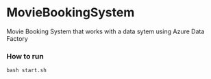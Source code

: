 # MovieBookingSystem
Movie Booking System that works with a data sytem using Azure Data Factory

### How to run

```
bash start.sh
```